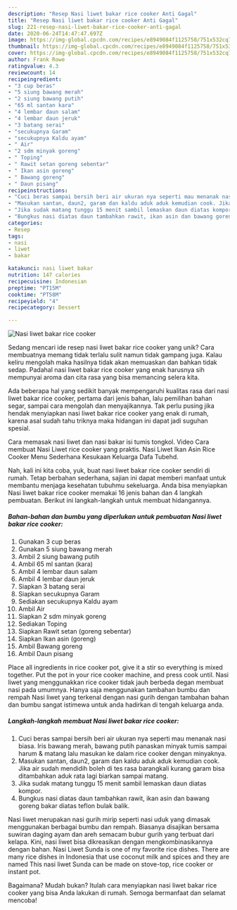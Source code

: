 ```yaml
---
description: "Resep Nasi liwet bakar rice cooker Anti Gagal"
title: "Resep Nasi liwet bakar rice cooker Anti Gagal"
slug: 221-resep-nasi-liwet-bakar-rice-cooker-anti-gagal
date: 2020-06-24T14:47:47.697Z
image: https://img-global.cpcdn.com/recipes/e8949084f1125758/751x532cq70/nasi-liwet-bakar-rice-cooker-foto-resep-utama.jpg
thumbnail: https://img-global.cpcdn.com/recipes/e8949084f1125758/751x532cq70/nasi-liwet-bakar-rice-cooker-foto-resep-utama.jpg
cover: https://img-global.cpcdn.com/recipes/e8949084f1125758/751x532cq70/nasi-liwet-bakar-rice-cooker-foto-resep-utama.jpg
author: Frank Rowe
ratingvalue: 4.3
reviewcount: 14
recipeingredient:
- "3 cup beras"
- "5 siung bawang merah"
- "2 siung bawang putih"
- "65 ml santan kara"
- "4 lembar daun salam"
- "4 lembar daun jeruk"
- "3 batang serai"
- "secukupnya Garam"
- "secukupnya Kaldu ayam"
- " Air"
- "2 sdm minyak goreng"
- " Toping"
- " Rawit setan goreng sebentar"
- " Ikan asin goreng"
- " Bawang goreng"
- " Daun pisang"
recipeinstructions:
- "Cuci beras sampai bersih beri air ukuran nya seperti mau menanak nasi biasa. Iris bawang merah, bawang putih panaskan minyak tumis sampai harum &amp; matang lalu masukan ke dalam rice cooker dengan minyaknya."
- "Masukan santan, daun2, garam dan kaldu aduk aduk kemudian cook. Jika air sudah mendidih boleh di tes rasa barangkali kurang garam bisa ditambahkan aduk rata lagi biarkan sampai matang."
- "Jika sudak matang tunggu 15 menit sambil lemaskan daun diatas kompor."
- "Bungkus nasi diatas daun tambahkan rawit, ikan asin dan bawang goreng bakar diatas teflon bulak balik."
categories:
- Resep
tags:
- nasi
- liwet
- bakar

katakunci: nasi liwet bakar 
nutrition: 147 calories
recipecuisine: Indonesian
preptime: "PT15M"
cooktime: "PT58M"
recipeyield: "4"
recipecategory: Dessert

---
```



![Nasi liwet bakar rice cooker](https://img-global.cpcdn.com/recipes/e8949084f1125758/751x532cq70/nasi-liwet-bakar-rice-cooker-foto-resep-utama.jpg)

Sedang mencari ide resep nasi liwet bakar rice cooker yang unik? Cara membuatnya memang tidak terlalu sulit namun tidak gampang juga. Kalau keliru mengolah maka hasilnya tidak akan memuaskan dan bahkan tidak sedap. Padahal nasi liwet bakar rice cooker yang enak harusnya sih mempunyai aroma dan cita rasa yang bisa memancing selera kita.

Ada beberapa hal yang sedikit banyak mempengaruhi kualitas rasa dari nasi liwet bakar rice cooker, pertama dari jenis bahan, lalu pemilihan bahan segar, sampai cara mengolah dan menyajikannya. Tak perlu pusing jika hendak menyiapkan nasi liwet bakar rice cooker yang enak di rumah, karena asal sudah tahu triknya maka hidangan ini dapat jadi suguhan spesial.

Cara memasak nasi liwet dan nasi bakar isi tumis tongkol. Video Cara membuat Nasi Liwet rice cooker yang praktis. Nasi Liwet Ikan Asin Rice Cooker Menu Sederhana Kesukaan Keluarga Dafa Tubehd.


Nah, kali ini kita coba, yuk, buat nasi liwet bakar rice cooker sendiri di rumah. Tetap berbahan sederhana, sajian ini dapat memberi manfaat untuk membantu menjaga kesehatan tubuhmu sekeluarga. Anda bisa menyiapkan Nasi liwet bakar rice cooker memakai 16 jenis bahan dan 4 langkah pembuatan. Berikut ini langkah-langkah untuk membuat hidangannya.

<!--inarticleads1-->

##### Bahan-bahan dan bumbu yang diperlukan untuk pembuatan Nasi liwet bakar rice cooker:

1. Gunakan 3 cup beras
1. Gunakan 5 siung bawang merah
1. Ambil 2 siung bawang putih
1. Ambil 65 ml santan (kara)
1. Ambil 4 lembar daun salam
1. Ambil 4 lembar daun jeruk
1. Siapkan 3 batang serai
1. Siapkan secukupnya Garam
1. Sediakan secukupnya Kaldu ayam
1. Ambil  Air
1. Siapkan 2 sdm minyak goreng
1. Sediakan  Toping
1. Siapkan  Rawit setan (goreng sebentar)
1. Siapkan  Ikan asin (goreng)
1. Ambil  Bawang goreng
1. Ambil  Daun pisang


Place all ingredients in rice cooker pot, give it a stir so everything is mixed together. Put the pot in your rice cooker machine, and press cook until. Nasi liwet yang menggunakkan rice cooker tidak jauh berbeda degan membuat nasi pada umumnya. Hanya saja menggunakan tambahan bumbu dan rempah Nasi liwet yang terkenal dengan nasi gurih dengan tambahan bahan dan bumbu sangat istimewa untuk anda hadirkan di tengah keluarga anda. 

<!--inarticleads2-->

##### Langkah-langkah membuat Nasi liwet bakar rice cooker:

1. Cuci beras sampai bersih beri air ukuran nya seperti mau menanak nasi biasa. Iris bawang merah, bawang putih panaskan minyak tumis sampai harum &amp; matang lalu masukan ke dalam rice cooker dengan minyaknya.
1. Masukan santan, daun2, garam dan kaldu aduk aduk kemudian cook. Jika air sudah mendidih boleh di tes rasa barangkali kurang garam bisa ditambahkan aduk rata lagi biarkan sampai matang.
1. Jika sudak matang tunggu 15 menit sambil lemaskan daun diatas kompor.
1. Bungkus nasi diatas daun tambahkan rawit, ikan asin dan bawang goreng bakar diatas teflon bulak balik.


Nasi liwet merupakan nasi gurih mirip seperti nasi uduk yang dimasak menggunakan berbagai bumbu dan rempah. Biasanya disajikan bersama suwiran daging ayam dan areh semacam bubur gurih yang terbuat dari kelapa. Kini, nasi liwet bisa dikreasikan dengan mengkombinasikannya dengan bahan. Nasi Liwet Sunda is one of my favorite rice dishes. There are many rice dishes in Indonesia that use coconut milk and spices and they are named This nasi liwet Sunda can be made on stove-top, rice cooker or instant pot. 

Bagaimana? Mudah bukan? Itulah cara menyiapkan nasi liwet bakar rice cooker yang bisa Anda lakukan di rumah. Semoga bermanfaat dan selamat mencoba!
